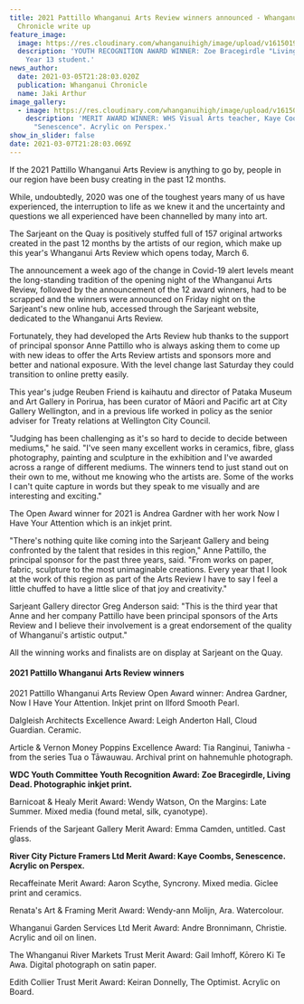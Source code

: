 ```yaml
---
title: 2021 Pattillo Whanganui Arts Review winners announced - Whanganui
  Chronicle write up
feature_image:
  image: https://res.cloudinary.com/whanganuihigh/image/upload/v1615019015/News/WU%20Pattillo%20Arts%20Awards%20March%202021/YOUTH_RECOGNITION_AWARD_WINNER.jpg
  description: 'YOUTH RECOGNITION AWARD WINNER: Zoe Bracegirdle "Living Dead" WHS
    Year 13 student.'
news_author:
  date: 2021-03-05T21:28:03.020Z
  publication: Whanganui Chronicle
  name: Jaki Arthur
image_gallery:
  - image: https://res.cloudinary.com/whanganuihigh/image/upload/v1615019007/News/WU%20Pattillo%20Arts%20Awards%20March%202021/MERIT_AWARD_WINNER.jpg
    description: 'MERIT AWARD WINNER: WHS Visual Arts teacher, Kaye Coombs,
      "Senescence". Acrylic on Perspex.'
show_in_slider: false
date: 2021-03-07T21:28:03.069Z
---
```

If the 2021 Pattillo Whanganui Arts Review is anything to go by, people in our region have been busy creating in the past 12 months.

While, undoubtedly, 2020 was one of the toughest years many of us have experienced, the interruption to life as we knew it and the uncertainty and questions we all experienced have been channelled by many into art.

The Sarjeant on the Quay is positively stuffed full of 157 original artworks created in the past 12 months by the artists of our region, which make up this year's Whanganui Arts Review which opens today, March 6.

The announcement a week ago of the change in Covid-19 alert levels meant the long-standing tradition of the opening night of the Whanganui Arts Review, followed by the announcement of the 12 award winners, had to be scrapped and the winners were announced on Friday night on the Sarjeant's new online hub, accessed through the Sarjeant website, dedicated to the Whanganui Arts Review.

Fortunately, they had developed the Arts Review hub thanks to the support of principal sponsor Anne Pattillo who is always asking them to come up with new ideas to offer the Arts Review artists and sponsors more and better and national exposure. With the level change last Saturday they could transition to online pretty easily.

This year's judge Reuben Friend is kaihautu and director of Pataka Museum and Art Gallery in Porirua, has been curator of Māori and Pacific art at City Gallery Wellington, and in a previous life worked in policy as the senior adviser for Treaty relations at Wellington City Council.

"Judging has been challenging as it's so hard to decide to decide between mediums," he said. "I've seen many excellent works in ceramics, fibre, glass photography, painting and sculpture in the exhibition and I've awarded across a range of different mediums. The winners tend to just stand out on their own to me, without me knowing who the artists are. Some of the works I can't quite capture in words but they speak to me visually and are interesting and exciting."

The Open Award winner for 2021 is Andrea Gardner with her work Now I Have Your Attention which is an inkjet print.

"There's nothing quite like coming into the Sarjeant Gallery and being confronted by the talent that resides in this region," Anne Pattillo, the principal sponsor for the past three years, said. "From works on paper, fabric, sculpture to the most unimaginable creations. Every year that I look at the work of this region as part of the Arts Review I have to say I feel a little chuffed to have a little slice of that joy and creativity."

Sarjeant Gallery director Greg Anderson said: "This is the third year that Anne and her company Pattillo have been principal sponsors of the Arts Review and I believe their involvement is a great endorsement of the quality of Whanganui's artistic output."

All the winning works and finalists are on display at Sarjeant on the Quay.

#### 2021 Pattillo Whanganui Arts Review winners  

2021 Pattillo Whanganui Arts Review Open Award winner: Andrea Gardner, Now I Have Your Attention. Inkjet print on Ilford Smooth Pearl.

Dalgleish Architects Excellence Award: Leigh Anderton Hall, Cloud Guardian. Ceramic.

Article & Vernon Money Poppins Excellence Award: Tia Ranginui, Taniwha - from the series Tua o Tāwauwau. Archival print on hahnemuhle photograph.

**WDC Youth Committee Youth Recognition Award: Zoe Bracegirdle, Living Dead. Photographic inkjet print.**

Barnicoat & Healy Merit Award: Wendy Watson, On the Margins: Late Summer. Mixed media (found metal, silk, cyanotype).

Friends of the Sarjeant Gallery Merit Award: Emma Camden, untitled. Cast glass.

**River City Picture Framers Ltd Merit Award: Kaye Coombs, Senescence. Acrylic on Perspex.**

Recaffeinate Merit Award: Aaron Scythe, Syncrony. Mixed media. Giclee print and ceramics.

Renata's Art & Framing Merit Award: Wendy-ann Molijn, Ara. Watercolour.

Whanganui Garden Services Ltd Merit Award: Andre Bronnimann, Christie. Acrylic and oil on linen.

The Whanganui River Markets Trust Merit Award: Gail Imhoff, Kōrero Ki Te Awa. Digital photograph on satin paper.

Edith Collier Trust Merit Award: Keiran Donnelly, The Optimist. Acrylic on Board.

